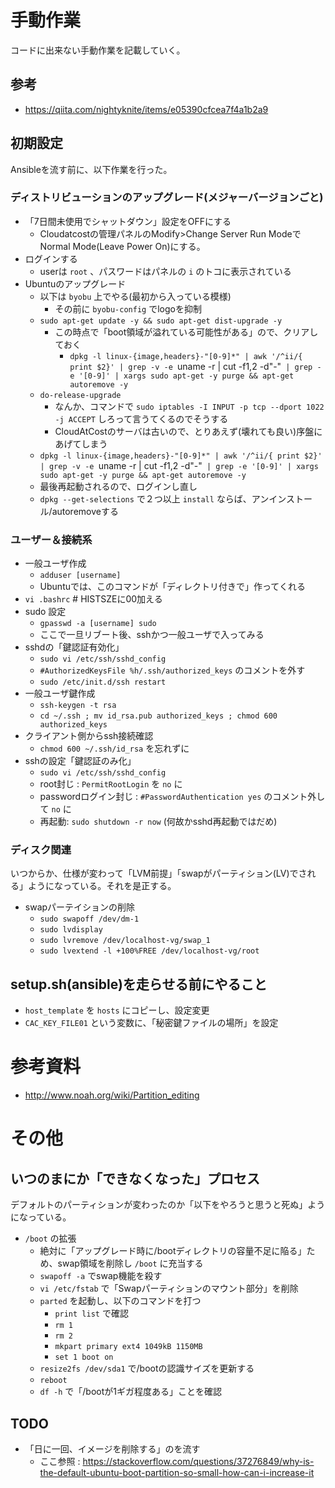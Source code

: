 # 手動作業

コードに出来ない手動作業を記載していく。

## 参考

- https://qiita.com/nightyknite/items/e05390cfcea7f4a1b2a9

## 初期設定

Ansibleを流す前に、以下作業を行った。

### ディストリビューションのアップグレード(メジャーバージョンごと)

- 「7日間未使用でシャットダウン」設定をOFFにする
  - Cloudatcostの管理パネルのModify>Change Server Run Modeで Normal Mode(Leave Power On)にする。
- ログインする
  - userは `root` 、パスワードはパネルの `i` のトコに表示されている
- Ubuntuのアップグレード
  - 以下は `byobu` 上でやる(最初から入っている模様)
    - その前に `byobu-config` でlogoを抑制
  - `sudo apt-get update -y && sudo apt-get dist-upgrade -y`
    - この時点で「boot領域が溢れている可能性がある」ので、クリアしておく
      - `dpkg -l linux-{image,headers}-"[0-9]*" | awk '/^ii/{ print $2}' | grep -v -e `uname -r | cut -f1,2 -d"-"` | grep -e '[0-9]' | xargs sudo apt-get -y purge && apt-get autoremove -y`
  - `do-release-upgrade`
    - なんか、コマンドで `sudo iptables -I INPUT -p tcp --dport 1022 -j ACCEPT` しろって言うてくるのでそうする
    - CloudAtCostのサーバは古いので、とりあえず(壊れても良い)序盤にあげてしまう
  - `dpkg -l linux-{image,headers}-"[0-9]*" | awk '/^ii/{ print $2}' | grep -v -e `uname -r | cut -f1,2 -d"-"` | grep -e '[0-9]' | xargs sudo apt-get -y purge && apt-get autoremove -y`
  - 最後再起動されるので、ログインし直し
  - `dpkg --get-selections` で２つ以上 `install` ならば、アンインストール/autoremoveする


### ユーザー＆接続系

- 一般ユーザ作成
  - `adduser [username]`
  - Ubuntuでは、このコマンドが「ディレクトリ付きで」作ってくれる
- `vi .bashrc` # HISTSZEに00加える
- sudo 設定
  - `gpasswd -a [username] sudo`
  - ここで一旦リブート後、sshかつ一般ユーザで入ってみる
- sshdの「鍵認証有効化」
  - `sudo vi /etc/ssh/sshd_config`
  - `#AuthorizedKeysFile %h/.ssh/authorized_keys` のコメントを外す
  - `sudo /etc/init.d/ssh restart`
- 一般ユーザ鍵作成
  - `ssh-keygen -t rsa`
  - `cd ~/.ssh ; mv id_rsa.pub authorized_keys ; chmod 600 authorized_keys`
- クライアント側からssh接続確認
  - `chmod 600 ~/.ssh/id_rsa` を忘れずに
- sshの設定「鍵認証のみ化」
  - `sudo vi /etc/ssh/sshd_config`
  - root封じ : `PermitRootLogin` を `no` に
  - passwordログイン封じ : `#PasswordAuthentication yes` のコメント外して `no` に
  - 再起動: `sudo shutdown -r now` (何故かsshd再起動ではだめ)

### ディスク関連

いつからか、仕様が変わって「LVM前提」「swapがパーティション(LV)でされる」ようになっている。それを是正する。

- swapパーテイションの削除
  - `sudo swapoff /dev/dm-1`
  - `sudo lvdisplay`
  - `sudo lvremove /dev/localhost-vg/swap_1`
  - `sudo lvextend -l +100%FREE /dev/localhost-vg/root`


## setup.sh(ansible)を走らせる前にやること

- `host_template` を `hosts` にコピーし、設定変更
- `CAC_KEY_FILE01` という変数に、「秘密鍵ファイルの場所」を設定

# 参考資料

- http://www.noah.org/wiki/Partition_editing


# その他

## いつのまにか「できなくなった」プロセス

デフォルトのパーティションが変わったのか「以下をやろうと思うと死ぬ」ようになっている。

- `/boot` の拡張
  - 絶対に「アップグレード時に/bootディレクトリの容量不足に陥る」ため、swap領域を削除し `/boot` に充当する
  - `swapoff -a` でswap機能を殺す
  - `vi /etc/fstab` で「Swapパーティションのマウント部分」を削除
  - `parted` を起動し、以下のコマンドを打つ
    - `print list` で確認
    - `rm 1`
    - `rm 2`
    - `mkpart primary ext4 1049kB 1150MB`
    - `set 1 boot on`
  - `resize2fs /dev/sda1` で/bootの認識サイズを更新する
  - `reboot`
  - `df -h` で「/bootが1ギガ程度ある」ことを確認

## TODO

- 「日に一回、イメージを削除する」のを流す
  - ここ参照 : https://stackoverflow.com/questions/37276849/why-is-the-default-ubuntu-boot-partition-so-small-how-can-i-increase-it
